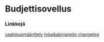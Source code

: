 # **Budjettisovellus**
### **Linkkejä**

[vaatimusmäärittely](https://github.com/lottatan/ot_harjoitustyo/blob/master/dokumentaatio/vaatimusmaarittely.md)
[työaikakirjanpito](https://github.com/lottatan/ot_harjoitustyo/blob/master/dokumentaatio/ty%C3%B6aikakirjanpito.md)
[changelog](https://github.com/lottatan/ot_harjoitustyo/blob/master/dokumentaatio/changelog.md)
